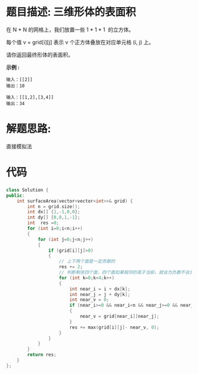# 题目描述:  三维形体的表面积

在 N * N 的网格上，我们放置一些 1 * 1 * 1  的立方体。

每个值 v = grid[i][j] 表示 v 个正方体叠放在对应单元格 (i, j) 上。

请你返回最终形体的表面积。

**示例 :**
```
输入：[[2]]
输出：10

输入：[[1,2],[3,4]]
输出：34
```
# 解题思路:
  直接模拟法
  
# 代码

###  
```c++
class Solution {
public:
    int surfaceArea(vector<vector<int>>& grid) {
        int n = grid.size();
        int dx[] {1,-1,0,0};
        int dy[] {0,0,1,-1};
        int  res =0;
        for (int i=0;i<n;i++)
        {
            for (int j=0;j<n;j++)
            {
                if (grid[i][j]>0)
                {
                    // 上下两个面是一定贡献的
                    res += 2;
                    // 判断剩余四个面，四个面如果相邻的高于当前，就会为负数不会贡献
                    for (int k=0;k<4;k++)
                    {
                        int near_i = i + dx[k];
                        int near_j = j + dy[k];
                        int near_v = 0;
                        if (near_i>=0 && near_i<n && near_j>=0 && near_j<n)
                        {
                            near_v = grid[near_i][near_j];
                        }
                        res += max(grid[i][j]- near_v, 0);
                    }
                }
            }
        }
        return res;
    }
};
```

